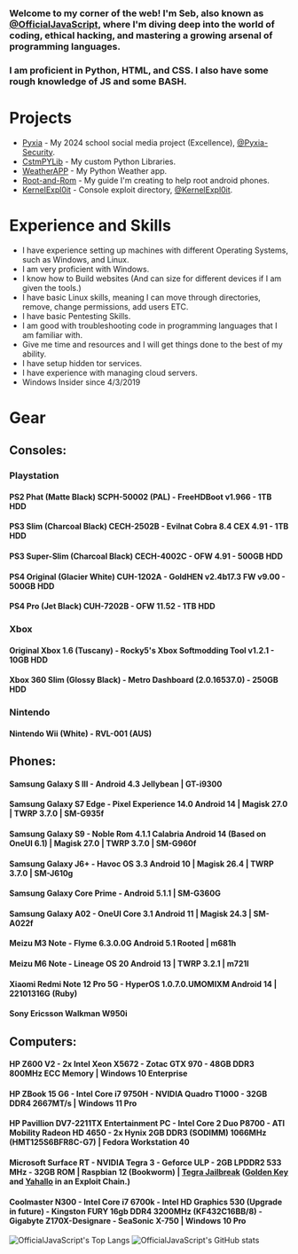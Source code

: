### Welcome to my corner of the web! I'm Seb, also known as [@OfficialJavaScript](https://github.com/OfficialJavaScript/), where I'm diving deep into the world of coding, ethical hacking, and mastering a growing arsenal of programming languages.

### I am proficient in Python, HTML, and CSS. I also have some rough knowledge of JS and some BASH.

# Projects

* [Pyxia](https://github.com/Pyxia-Security/Pyxia) - My 2024 school social media project (Excellence), [@Pyxia-Security](https://github.com/Pyxia-Security).
* [CstmPYLib](https://github.com/OfficialJavaScript/cstmpylib) - My custom Python Libraries.
* [WeatherAPP](https://github.com/OfficialJavaScript/weatherapp) - My Python Weather app.
* [Root-and-Rom](https://github.com/OfficialJavaScript/Root-and-Rom) - My guide I'm creating to help root android phones.
* [KernelExpl0it](https://kernelexpl0it.github.io/) - Console exploit directory, [@KernelExpl0it](https://github.com/KernelExpl0it).

# Experience and Skills

* I have experience setting up machines with different Operating Systems, such as Windows, and Linux.
* I am very proficient with Windows.
* I know how to Build websites (And can size for different devices if I am given the tools.)
* I have basic Linux skills, meaning I can move through directories, remove, change permissions, add users ETC.
* I have basic Pentesting Skills.
* I am good with troubleshooting code in programming languages that I am familiar with.
* Give me time and resources and I will get things done to the best of my ability.
* I have setup hidden tor services.
* I have experience with managing cloud servers.
* Windows Insider since 4/3/2019

# Gear

## Consoles:
### Playstation
#### PS2 Phat (Matte Black) SCPH-50002 (PAL) - FreeHDBoot v1.966 - 1TB HDD

#### PS3 Slim (Charcoal Black) CECH-2502B - Evilnat Cobra 8.4 CEX 4.91 - 1TB HDD
#### PS3 Super-Slim (Charcoal Black) CECH-4002C - OFW 4.91 - 500GB HDD

#### PS4 Original (Glacier White) CUH-1202A - GoldHEN v2.4b17.3 FW v9.00 - 500GB HDD
#### PS4 Pro (Jet Black) CUH-7202B - OFW 11.52 - 1TB HDD

### Xbox
#### Original Xbox 1.6 (Tuscany) - Rocky5's Xbox Softmodding Tool v1.2.1 - 10GB HDD
#### Xbox 360 Slim (Glossy Black) - Metro Dashboard (2.0.16537.0) - 250GB HDD

### Nintendo
#### Nintendo Wii (White) - RVL-001 (AUS)

## Phones:
#### Samsung Galaxy S III - Android 4.3 Jellybean | GT-i9300
#### Samsung Galaxy S7 Edge - Pixel Experience 14.0 Android 14 | Magisk 27.0 | TWRP 3.7.0 | SM-G935f
#### Samsung Galaxy S9 - Noble Rom 4.1.1 Calabria Android 14 (Based on OneUI 6.1) | Magisk 27.0 | TWRP 3.7.0 | SM-G960f
#### Samsung Galaxy J6+ - Havoc OS 3.3 Android 10 | Magisk 26.4 | TWRP 3.7.0 | SM-J610g
#### Samsung Galaxy Core Prime - Android 5.1.1 | SM-G360G
#### Samsung Galaxy A02 - OneUI Core 3.1 Android 11 | Magisk 24.3 | SM-A022f

#### Meizu M3 Note - Flyme 6.3.0.0G Android 5.1 Rooted | m681h
#### Meizu M6 Note - Lineage OS 20 Android 13 | TWRP 3.2.1 | m721l

#### Xiaomi Redmi Note 12 Pro 5G - HyperOS 1.0.7.0.UMOMIXM Android 14 | 22101316G (Ruby)

#### Sony Ericsson Walkman W950i

## Computers:
#### HP Z600 V2 - 2x Intel Xeon X5672 - Zotac GTX 970 - 48GB DDR3 800MHz ECC Memory | Windows 10 Enterprise

#### HP ZBook 15 G6 - Intel Core i7 9750H - NVIDIA Quadro T1000 - 32GB DDR4 2667MT/s | Windows 11 Pro

#### HP Pavillion DV7-2211TX Entertainment PC - Intel Core 2 Duo P8700 - ATI Mobility Radeon HD 4650 - 2x Hynix 2GB DDR3 (SODIMM) 1066MHz (HMT125S6BFR8C-G7) | Fedora Workstation 40

#### Microsoft Surface RT - NVIDIA Tegra 3 - Geforce ULP - 2GB LPDDR2 533 MHz - 32GB ROM | Raspbian 12 (Bookworm) | [Tegra Jailbreak](https://windows-rt-devices.gitbook.io/windows/tools/tegra-jailbreak-usb) ([Golden Key](https://github.com/lgibson02/GoldenKeysUSB) and [Yahallo](https://github.com/NekomimiRouter/yahallo) in an Exploit Chain.)

#### Coolmaster N300 - Intel Core i7 6700k - Intel HD Graphics 530 (Upgrade in future) - Kingston FURY 16gb DDR4 3200MHz (KF432C16BB/8) - Gigabyte Z170X-Designare - SeaSonic X-750 | Windows 10 Pro

<!---
OfficialJavaScript/OfficialJavaScript is a ✨ special ✨ repository because its `README.md` (this file) appears on your GitHub profile.
You can click the Preview link to take a look at your changes.
--->

![OfficialJavaScript's Top Langs](https://github-readme-stats.vercel.app/api/top-langs/?username=OfficialJavaScript&size_weight=0.5&count_weight=0.5\&title_color=fff\&icon_color=79ff97\&text_color=9f9f9f\&bg_color=151515)
![OfficialJavaScript's GitHub stats](https://github-readme-stats.vercel.app/api/?username=OfficialJavaScript\&show_icons=true\&title_color=fff\&icon_color=79ff97\&text_color=9f9f9f\&bg_color=151515)
